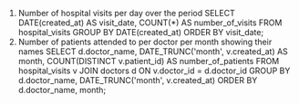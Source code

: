 1. Number of hospital visits per day over the period 
SELECT 
    DATE(created_at) AS visit_date,
    COUNT(*) AS number_of_visits
FROM hospital_visits
GROUP BY DATE(created_at)
ORDER BY visit_date;
2. Number of patients attended to per doctor per month showing their names
   SELECT
    d.doctor_name,
    DATE_TRUNC('month', v.created_at) AS month,
    COUNT(DISTINCT v.patient_id) AS number_of_patients
FROM hospital_visits v
JOIN doctors d
    ON v.doctor_id = d.doctor_id
GROUP BY d.doctor_name, DATE_TRUNC('month', v.created_at)
ORDER BY d.doctor_name, month;
